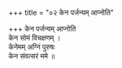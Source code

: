 +++
title = "०२ केन पर्जन्यम् आप्नोति"

+++
केन पर्जन्यम् आप्नोति  
केन सोमं विचक्षणम् ।  
केनेमम् अग्निं पुरुषः  
केन संवत्सरं ममे ॥